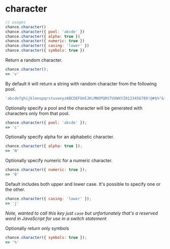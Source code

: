 # character

```js
// usages
chance.character()
chance.character({ pool: 'abcde' })
chance.character({ alpha: true })
chance.character({ numeric: true })
chance.character({ casing: 'lower' })
chance.character({ symbols: true })
```

Return a random character.

```js
chance.character();
=> 'v'
```

By default it will return a string with random character from the following
pool.

```js
'abcdefghijklmnopqrstuvwxyzABCDEFGHIJKLMNOPQRSTUVWXYZ0123456789!@#$%^&*()'
```

Optionally specify a pool and the character will be generated with characters
only from that pool.

```js
chance.character({ pool: 'abcde' });
=> 'c'
```

Optionally specify alpha for an alphabetic character.

```js
chance.character({ alpha: true });
=> 'N'
```

Optionally specify numeric for a numeric character.

```js
chance.character({ numeric: true });
=> '8'
```

Default includes both upper and lower case. It's possible to specify one or the
other.

```js
chance.character({ casing: 'lower' });
=> 'j'
```

*Note, wanted to call this key just ```case``` but unfortunately that's a
reserved word in JavaScript for use in a switch statement*

Optionally return only symbols

```js
chance.character({ symbols: true });
=> '%'
```
